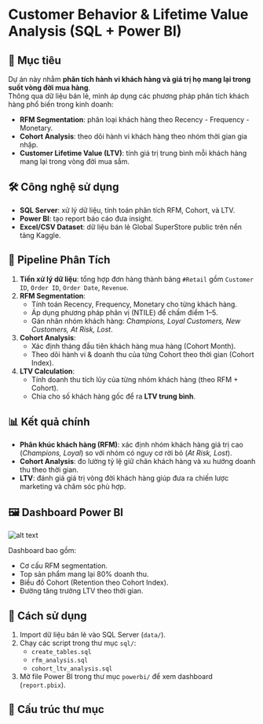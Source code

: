 # Customer Behavior & Lifetime Value Analysis (SQL + Power BI)

## 🎯 Mục tiêu
Dự án này nhằm **phân tích hành vi khách hàng và giá trị họ mang lại trong suốt vòng đời mua hàng**.  
Thông qua dữ liệu bán lẻ, mình áp dụng các phương pháp phân tích khách hàng phổ biến trong kinh doanh:
- **RFM Segmentation**: phân loại khách hàng theo Recency - Frequency - Monetary.
- **Cohort Analysis**: theo dõi hành vi khách hàng theo nhóm thời gian gia nhập.
- **Customer Lifetime Value (LTV)**: tính giá trị trung bình mỗi khách hàng mang lại trong vòng đời mua sắm.

## 🛠️ Công nghệ sử dụng
- **SQL Server**: xử lý dữ liệu, tính toán phân tích RFM, Cohort, và LTV.  
- **Power BI**: tạo report báo cáo đưa insight.  
- **Excel/CSV Dataset**: dữ liệu bán lẻ Global SuperStore public trên nển tảng Kaggle.  

## 🔄 Pipeline Phân Tích
1. **Tiền xử lý dữ liệu**: tổng hợp đơn hàng thành bảng `#Retail` gồm `Customer ID`, `Order ID`, `Order Date`, `Revenue`.  
2. **RFM Segmentation**:
   - Tính toán Recency, Frequency, Monetary cho từng khách hàng.
   - Áp dụng phương pháp phân vị (NTILE) để chấm điểm 1–5.
   - Gán nhãn nhóm khách hàng: *Champions, Loyal Customers, New Customers, At Risk, Lost*.
3. **Cohort Analysis**:
   - Xác định tháng đầu tiên khách hàng mua hàng (Cohort Month).
   - Theo dõi hành vi & doanh thu của từng Cohort theo thời gian (Cohort Index).
4. **LTV Calculation**:
   - Tính doanh thu tích lũy của từng nhóm khách hàng (theo RFM + Cohort).
   - Chia cho số khách hàng gốc để ra **LTV trung bình**.

## 📊 Kết quả chính
- **Phân khúc khách hàng (RFM)**: xác định nhóm khách hàng giá trị cao (*Champions, Loyal*) so với nhóm có nguy cơ rời bỏ (*At Risk, Lost*).
- **Cohort Analysis**: đo lường tỷ lệ giữ chân khách hàng và xu hướng doanh thu theo thời gian.
- **LTV**: đánh giá giá trị vòng đời khách hàng giúp đưa ra chiến lược marketing và chăm sóc phù hợp.

## 🖼️ Dashboard Power BI
![alt text](image.png)

Dashboard bao gồm:
- Cơ cấu RFM segmentation. 
- Top sản phẩm mang lại 80% doanh thu.
- Biểu đồ Cohort (Retention theo Cohort Index).  
- Đường tăng trưởng LTV theo thời gian.  

## 🚀 Cách sử dụng
1. Import dữ liệu bán lẻ vào SQL Server (`data/`).
2. Chạy các script trong thư mục `sql/`:
   - `create_tables.sql`
   - `rfm_analysis.sql`
   - `cohort_ltv_analysis.sql`
3. Mở file Power BI trong thư mục `powerbi/` để xem dashboard (`report.pbix`).  

## 📂 Cấu trúc thư mục
